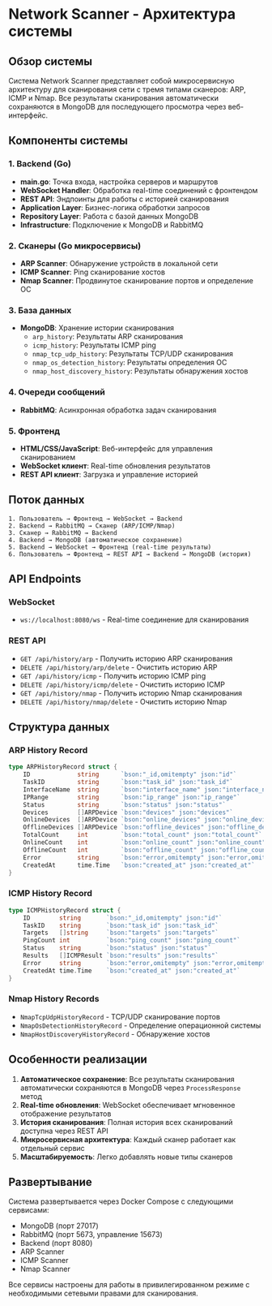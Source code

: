 # Network Scanner - Архитектура системы

## Обзор системы

Система Network Scanner представляет собой микросервисную архитектуру для сканирования сети с тремя типами сканеров: ARP, ICMP и Nmap. Все результаты сканирования автоматически сохраняются в MongoDB для последующего просмотра через веб-интерфейс.

## Компоненты системы

### 1. Backend (Go)
- **main.go**: Точка входа, настройка серверов и маршрутов
- **WebSocket Handler**: Обработка real-time соединений с фронтендом
- **REST API**: Эндпоинты для работы с историей сканирования
- **Application Layer**: Бизнес-логика обработки запросов
- **Repository Layer**: Работа с базой данных MongoDB
- **Infrastructure**: Подключение к MongoDB и RabbitMQ

### 2. Сканеры (Go микросервисы)
- **ARP Scanner**: Обнаружение устройств в локальной сети
- **ICMP Scanner**: Ping сканирование хостов
- **Nmap Scanner**: Продвинутое сканирование портов и определение ОС

### 3. База данных
- **MongoDB**: Хранение истории сканирования
  - `arp_history`: Результаты ARP сканирования
  - `icmp_history`: Результаты ICMP ping
  - `nmap_tcp_udp_history`: Результаты TCP/UDP сканирования
  - `nmap_os_detection_history`: Результаты определения ОС
  - `nmap_host_discovery_history`: Результаты обнаружения хостов

### 4. Очереди сообщений
- **RabbitMQ**: Асинхронная обработка задач сканирования

### 5. Фронтенд
- **HTML/CSS/JavaScript**: Веб-интерфейс для управления сканированием
- **WebSocket клиент**: Real-time обновления результатов
- **REST API клиент**: Загрузка и управление историей

## Поток данных

```
1. Пользователь → Фронтенд → WebSocket → Backend
2. Backend → RabbitMQ → Сканер (ARP/ICMP/Nmap)
3. Сканер → RabbitMQ → Backend
4. Backend → MongoDB (автоматическое сохранение)
5. Backend → WebSocket → Фронтенд (real-time результаты)
6. Пользователь → Фронтенд → REST API → Backend → MongoDB (история)
```

## API Endpoints

### WebSocket
- `ws://localhost:8080/ws` - Real-time соединение для сканирования

### REST API
- `GET /api/history/arp` - Получить историю ARP сканирования
- `DELETE /api/history/arp/delete` - Очистить историю ARP
- `GET /api/history/icmp` - Получить историю ICMP ping
- `DELETE /api/history/icmp/delete` - Очистить историю ICMP
- `GET /api/history/nmap` - Получить историю Nmap сканирования
- `DELETE /api/history/nmap/delete` - Очистить историю Nmap

## Структура данных

### ARP History Record
```go
type ARPHistoryRecord struct {
    ID             string      `bson:"_id,omitempty" json:"id"`
    TaskID         string      `bson:"task_id" json:"task_id"`
    InterfaceName  string      `bson:"interface_name" json:"interface_name"`
    IPRange        string      `bson:"ip_range" json:"ip_range"`
    Status         string      `bson:"status" json:"status"`
    Devices        []ARPDevice `bson:"devices" json:"devices"`
    OnlineDevices  []ARPDevice `bson:"online_devices" json:"online_devices"`
    OfflineDevices []ARPDevice `bson:"offline_devices" json:"offline_devices"`
    TotalCount     int         `bson:"total_count" json:"total_count"`
    OnlineCount    int         `bson:"online_count" json:"online_count"`
    OfflineCount   int         `bson:"offline_count" json:"offline_count"`
    Error          string      `bson:"error,omitempty" json:"error,omitempty"`
    CreatedAt      time.Time   `bson:"created_at" json:"created_at"`
}
```

### ICMP History Record
```go
type ICMPHistoryRecord struct {
    ID        string       `bson:"_id,omitempty" json:"id"`
    TaskID    string       `bson:"task_id" json:"task_id"`
    Targets   []string     `bson:"targets" json:"targets"`
    PingCount int          `bson:"ping_count" json:"ping_count"`
    Status    string       `bson:"status" json:"status"`
    Results   []ICMPResult `bson:"results" json:"results"`
    Error     string       `bson:"error,omitempty" json:"error,omitempty"`
    CreatedAt time.Time    `bson:"created_at" json:"created_at"`
}
```

### Nmap History Records
- `NmapTcpUdpHistoryRecord` - TCP/UDP сканирование портов
- `NmapOsDetectionHistoryRecord` - Определение операционной системы
- `NmapHostDiscoveryHistoryRecord` - Обнаружение хостов

## Особенности реализации

1. **Автоматическое сохранение**: Все результаты сканирования автоматически сохраняются в MongoDB через `ProcessResponse` метод
2. **Real-time обновления**: WebSocket обеспечивает мгновенное отображение результатов
3. **История сканирования**: Полная история всех сканирований доступна через REST API
4. **Микросервисная архитектура**: Каждый сканер работает как отдельный сервис
5. **Масштабируемость**: Легко добавлять новые типы сканеров

## Развертывание

Система развертывается через Docker Compose с следующими сервисами:
- MongoDB (порт 27017)
- RabbitMQ (порт 5673, управление 15673)
- Backend (порт 8080)
- ARP Scanner
- ICMP Scanner  
- Nmap Scanner

Все сервисы настроены для работы в привилегированном режиме с необходимыми сетевыми правами для сканирования.
